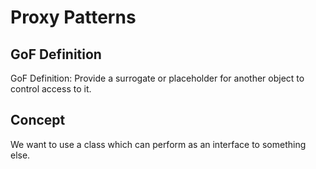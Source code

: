 # Proxy Patterns

## GoF Definition

GoF Definition: Provide a surrogate or placeholder for another object to control access to it.

## Concept

We want to use a class which can perform as an interface to something else.
